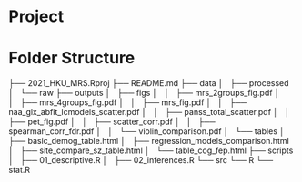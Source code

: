 # Project

# Folder Structure

├── 2021_HKU_MRS.Rproj
├── README.md
├── data
│   ├── processed
│   └── raw
├── outputs
│   ├── figs
│   │   ├── mrs_2groups_fig.pdf
│   │   ├── mrs_4groups_fig.pdf
│   │   ├── mrs_fig.pdf
│   │   ├── naa_glx_abfit_lcmodels_scatter.pdf
│   │   ├── panss_total_scatter.pdf
│   │   ├── pet_fig.pdf
│   │   ├── scatter_corr.pdf
│   │   ├── spearman_corr_fdr.pdf
│   │   └── violin_comparison.pdf
│   └── tables
│   ├── basic_demog_table.html
│   ├── regression_models_comparison.html
│   ├── site_compare_sz_table.html
│   └── table_cog_fep.html
├── scripts
│   ├── 01_descriptive.R
│   ├── 02_inferences.R
└── src
└── R
└── stat.R
